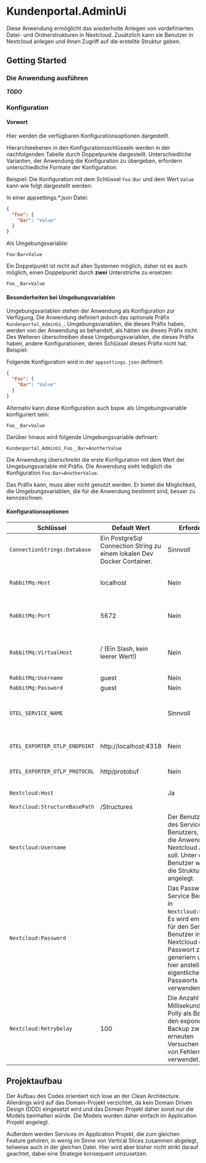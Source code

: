 # Kundenportal.AdminUi

Diese Anwendung ermöglicht das wiederholte Anlegen von vordefinierten Datei- und Ordnerstrukturen in Nextcloud.
Zusätzlich kann sie Benutzer in Nextcloud anlegen und ihnen Zugriff auf die erstellte Struktur geben.

## Getting Started

### Die Anwendung ausführen

***TODO***

### Konfiguration

#### Vorwort

Hier werden die verfügbaren Konfigurationsoptionen dargestellt.

Hierarchieebenen in den Konfigurationsschlüsseln werden in der nachfolgenden Tabelle durch Doppelpunkte dargestellt.
Unterschiedliche Varianten, der Anwendung die Konfiguration zu übergeben, erfordern unterschiedliche Formate der
Konfiguration.

Beispiel: Die Konfiguration mit dem Schlüssel `Foo:Bar` und dem Wert `Value` kann wie folgt dargestellt werden:

In einer appsettings.*.json Datei:

```json
{
  "Foo": {
    "Bar": "Value"
  }
}
```

Als Umgebungsvariable:

```env
Foo:Bar=Value
```

Ein Doppelpunkt ist nicht auf allen Systemen möglich, daher ist es auch möglich, einen Doppelpunkt durch **zwei**
Unterstriche zu ersetzen:

```env
Foo__Bar=Value
```

#### Besonderheiten bei Umgebungsvariablen

Umgebungsvariablen stehen der Anwendung als Konfiguration zur Verfügung. Die Anwendung definiert jedoch das optionale
Präfix `Kundenportal_AdminUi_`. Umgebungsvariablen, die dieses Präfix haben, werden von der Anwendung so behandelt, als
hätten sie dieses Präfix nicht. Des Weiteren überschreiben diese Umgebungsvariablen, die dieses Präfix haben, andere
Konfigurationen, deren Schlüssel dieses Präfix nicht hat. Beispiel:

Folgende Konfiguration wird in der `appsettings.json` definiert:

```json
{
  "Foo": {
    "Bar": "Value"
  }
}
```

Alternativ kann diese Konfiguration auch bspw. als Umgebungsvariable konfiguriert sein:

```env
Foo__Bar=Value
```

Darüber hinaus wird folgende Umgebungsvariable definiert:

```env
Kundenportal_AdminUi_Foo__Bar=AnotherValue
```

Die Anwendung überschreibt die erste Konfiguration mit dem Wert der Umgebungsvariable mit Präfix. Die Anwendung sieht
lediglich die Konfiguration `Foo:Bar=AnotherValue`.

Das Präfix kann, muss aber nicht genutzt werden. Er bietet die Möglichkeit, die Umgebungsvariablen, die für die
Anwendung bestimmt sind, besser zu kennzeichnen.

#### Konfigurationsoptionen

| Schlüssel                     | Default Wert                                                            | Erforderlich                                                                                                                                                                                                       | Beschreibung                                                                         |
|-------------------------------|-------------------------------------------------------------------------|--------------------------------------------------------------------------------------------------------------------------------------------------------------------------------------------------------------------|--------------------------------------------------------------------------------------|
| `ConnectionStrings:Database`  | Ein PostgreSql Connection String zu einem lokalen Dev Docker Container. | Sinnvoll                                                                                                                                                                                                           | Der Connection String zur PostgreSql Datenbank.                                      |
| `RabbitMq:Host`               | localhost                                                               | Nein                                                                                                                                                                                                               | Der Host, unter dem die RabbitMq Instanz erreichbar ist.                             |
| `RabbitMq:Port`               | 5672                                                                    | Nein                                                                                                                                                                                                               | Der Port~~~~, unter dem die RabbitMq Instanz erreichbar ist.                         |
| `RabbitMq:VirtualHost`        | / (Ein Slash, kein leerer Wert!)                                        | Nein                                                                                                                                                                                                               | Der virtuelle Host in der RabbitMq Instanz (bei Fragen siehe RabbitMq Docs)          |
| `RabbitMq:Username`           | guest                                                                   | Nein                                                                                                                                                                                                               | Der Benutzername                                                                     |
| `RabbitMq:Password`           | guest                                                                   | Nein                                                                                                                                                                                                               | Das Passwort                                                                         |
| `OTEL_SERVICE_NAME`           |                                                                         | Sinnvoll                                                                                                                                                                                                           | Service Name for the Application in OpenTelemetry traces. Nur als Umgebungsvariable. |
| `OTEL_EXPORTER_OTLP_ENDPOINT` | http://localhost:4318                                                   | Nein                                                                                                                                                                                                               | Der Endpoint für den OpenTelemetry Exporter                                          |
| `OTEL_EXPORTER_OTLP_PROTOCOL` | http/protobuf                                                           | Nein                                                                                                                                                                                                               | Das OLTP Protokoll. Erlaubte Werte: grpc, http/protobuf                              |
| `Nextcloud:Host`              |                                                                         | Ja                                                                                                                                                                                                                 | Der Host des Nextcloud Services                                                      |
| `Nextcloud:StructureBasePath` | /Structures                                                             |                                                                                                                                                                                                                    | Nein                                                                                 | Der Pfad, unter dem Strukturen angelegt werden. Muss mit einem / beginnen und darf nicht mit einem / enden. |
| `Nextcloud:Username`          |                                                                         | Der Benutzername des Service Benutzers, mit dem die Anwendung in Nextcloud arbeiten soll. Unter diesem Benutzer werden die Strukturen angelegt.                                                                    |
| `Nextcloud:Password`          |                                                                         | Das Password des Service Benutzers in `Nextcloud:Username`. Es wird empfohlen, für den Service Benutzer in Nextcloud ein App Passwort zu generiern und dies hier anstelle des eigentlichen Passworts zu verwenden. |
| `Nextcloud:RetryDelay` | 100 | Die Anzahl an Millisekunden, die Polly als Basis für den exponentiellen Backup zwischen erneuten Versuchen im Falle von Fehlern verwendet. |

## Projektaufbau

Der Aufbau des Codes orientiert sich lose an der Clean Architecture. Allerdings wird auf das Domain-Projekt verzichtet,
da kein Domain Driven Design (DDD) eingesetzt wird und das Domain Projekt daher sonst nur die Models beinhalten würde.
Die Models wurden daher einfach im Application Projekt angelegt.

Außerdem werden Services im Application Projekt, die zum gleichen Feature gehören, in wenig im Sinne von Vertical Slices
zusammen abgelegt, teilweise auch in der gleichen Datei. Hier wird aber bisher nicht strikt darauf geachtet, dabei
eine Strategie konsequent umzusetzen.
